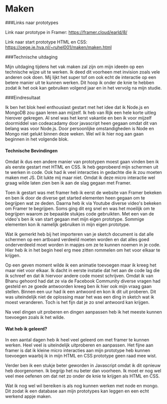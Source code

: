 # Maken

###Links naar prototypes

Link naar prototype in Framer: https://framer.cloud/earld/8/

Link naar start prototype HTML en CSS: https://oege.ie.hva.nl/~ruhel001/maken/maken.html

###Technische uitdaging

Mijn uitdaging tijdens het vak maken zal zijn om mijn ideeën op een technische wijze uit te werken. Ik deed dit voorheen met invision zoals vele anderen ook doen. Mij lijkt het super tof om ook echt de interactie op een betere manier uit te kunnen werken. Dit hoop ik onder de knie te hebben zodat ik het ook kan gebruiken volgend jaar en in het vervolg na mijn studie. 

###Eindresultaat

Ik ben het blok heel enthousiast gestart met het idee dat ik Node.js en MongoDB zou gaan leren aan mijzelf. Ik heb van Rijk een hele korte uitleg hierover gekregen. Al snel was het kerst vakantie en ben ik voor mijzelf doormiddel van codeacadamy door javascript heen gegaan omdat dit van belang was voor Node.js. Door persoonlijke omstandigheden is Node en Mongo niet gelukt binnen deze weken. Wel wil ik hier nog aan gaan beginnen in het volgende blok. 


#### Technische Bevindingen

Omdat ik dus een andere manier van prototypen moest gaan vinden ben ik als eerste gestart met HTML en CSS. Ik heb geprobeerd mijn schermen uit te werken in code. Ook had ik veel interacties in gedachte die ik zou moeten maken met JS. Dit lukte mij maar niet. Omdat ik deze micro interactie wel graag wilde laten zien ben ik aan de slag gegaan met Framer. 

Toen ik gestart was met framer heb ik eerst de website van Framer bekeken en ben ik door de diverse get started elementen heen gegaan om te begrijpen wat ze deden. Daarna heb ik via Youtube diverse video's bekeken om Framer te begrijpen. Soms ging dit erg snel en was het moeilijk om te begrijpen waarom ze bepaalde stukjes code gebruikten. Met een van de video's ben ik van start gegaan met mijn eigen prototype. Sommige elementen kon ik namelijk gebruiken in mijn eigen prototype. 

Wat ik gemerkt heb bij het importeren van je sketch document is dat alle schermen op een artboard verdeeld moeten worden en dat alles goed onderverdeeld moet worden in mapjes om ze te kunnen noemen in je code. Hier heb ik in het begin heel erg mee zitten rommelen om het voor elkaar te krijgen. 

Op een geven moment wilde ik een animatie toevoegen maar ik kreeg het maar niet voor elkaar. Ik dacht in eerste instatie dat het aan de code lag die ik schreef en dat ik hiervoor andere code moest schrijven. Omdat ik van Bhanu gehoord had dat ze via de Facebook Community diverse vragen had gesteld en ze goede antwoorden kreeg ben ik hier ook mijn vraag gaan stellen. Binnen een uur had ik een antwoord en kon ik dit uit proberen. Dit was uiteindelijk niet de oplossing maar het was een ding in sketch wat ik moest veranderen. Toch is het fijn dat je zo snel antwoord kan krijgen. 

Na veel dingen uit proberen en dingen aanpassen heb ik het meeste kunnen toevoegen zoals ik het wilde. 

#### Wat heb ik geleerd?

In een aantal dagen heb ik heel veel geleerd om met framer te kunnen werken. Heel veel is uiteindelijk uitproberen en aanpassen. Het fijne aan framer is dat ik kleine micro interacties aan mijn prototype heb kunnen toevoegen waarbij ik in mijn HTML en CSS prototype geen raad mee wist. 

Verder ben ik een stukje beter geworden in Javascript omdat ik dit opnieuw heb doorgenomen. Ik begrijp het nu beter dan voorheen. Ik moet er nog wel veel mee oefenen om dat net zo onder de knie te krijgen als HTML en CSS. 

Wat ik nog wel wil bereiken is als nog kunnen werken met node en mongo. Dit zodat ik een database aan mijn prototypes kan leggen en een echt werkend appje maken. 
